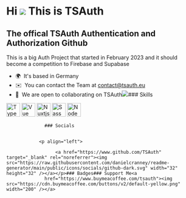 Hi ![](https://user-images.githubusercontent.com/18350557/176309783-0785949b-9127-417c-8b55-ab5a4333674e.gif) This is TSAuth
==============================================================================================================================

The offical TSAuth Authentication and Authorization Github
---------------------------------

This is a big Auth Project that started in February 2023 and it should become a competition to Firebase and Supabase

*   🌍  It's based in Germany
*   ✉️  You can contact the Team at [contact@tsauth.eu](mailto:contact@tsauth.eu)
*   🤝  We are open to collaborating on TSAuth<a href="https://www.github.com/TSAuth" target="_blank" rel="noreferrer"><img
                  src="https://img.shields.io/github/followers/TSAuth?logo=github&style=for-the-badge&color=6366f1&labelColor=1c1917" /></a>### Skills 
<p align="left">
<a href="https://www.typescriptlang.org/" target="_blank" rel="noreferrer"><img src="https://raw.githubusercontent.com/danielcranney/readme-generator/main/public/icons/skills/typescript-colored.svg" width="36" height="36" alt="TypeScript" /></a>
<a href="https://vuejs.org/" target="_blank" rel="noreferrer"><img src="https://raw.githubusercontent.com/danielcranney/readme-generator/main/public/icons/skills/vuejs-colored.svg" width="36" height="36" alt="Vue" /></a>
<a href="https://nuxtjs.org/" target="_blank" rel="noreferrer"><img src="https://raw.githubusercontent.com/danielcranney/readme-generator/main/public/icons/skills/nuxtjs-colored.svg" width="36" height="36" alt="Nuxtjs" /></a>
<a href="https://sass-lang.com/" target="_blank" rel="noreferrer"><img src="https://raw.githubusercontent.com/danielcranney/readme-generator/main/public/icons/skills/sass-colored.svg" width="36" height="36" alt="Sass" /></a>
<a href="https://nodejs.org/en/" target="_blank" rel="noreferrer"><img src="https://raw.githubusercontent.com/danielcranney/readme-generator/main/public/icons/skills/nodejs-colored.svg" width="36" height="36" alt="NodeJS" /></a>
</p>
                    
                  ### Socials
                  
                  
                <p align="left">
                          
                      <a href="https://www.github.com/TSAuth" target="_blank" rel="noreferrer"><img src="https://raw.githubusercontent.com/danielcranney/readme-generator/main/public/icons/socials/github-dark.svg" width="32" height="32" /></a></p>### Badges### Support Me<a
                  href="https://www.buymeacoffee.com/tsauth"><img src="https://cdn.buymeacoffee.com/buttons/v2/default-yellow.png" width="200" /></a>
